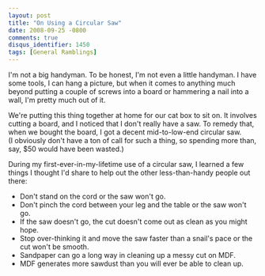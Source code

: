 ```yaml
---
layout: post
title: "On Using a Circular Saw"
date: 2008-09-25 -0800
comments: true
disqus_identifier: 1450
tags: [General Ramblings]
---
```

I'm not a big handyman. To be honest, I'm not even a little handyman. I
have some tools, I can hang a picture, but when it comes to anything
much beyond putting a couple of screws into a board or hammering a nail
into a wall, I'm pretty much out of it.

We're putting this thing together at home for our cat box to sit on. It
involves cutting a board, and I noticed that I don't really have a
saw. To remedy that, when we bought the board, I got a decent
mid-to-low-end circular saw. (I obviously don't have a ton of call for
such a thing, so spending more than, say, $50 would have been wasted.)

During my first-ever-in-my-lifetime use of a circular saw, I learned a
few things I thought I'd share to help out the other less-than-handy
people out there:

- Don't stand on the cord or the saw won't go.
- Don't pinch the cord between your leg and the table or the saw won't
    go.
- If the saw doesn't go, the cut doesn't come out as clean as you
    might hope.
- Stop over-thinking it and move the saw faster than a snail's pace or
    the cut won't be smooth.
- Sandpaper can go a long way in cleaning up a messy cut on MDF.
- MDF generates more sawdust than you will ever be able to clean up.
